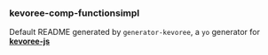 ### kevoree-comp-functionsimpl

Default README generated by `generator-kevoree`, a `yo` generator for [__kevoree-js__](https://github.com/kevoree/kevoree-js)